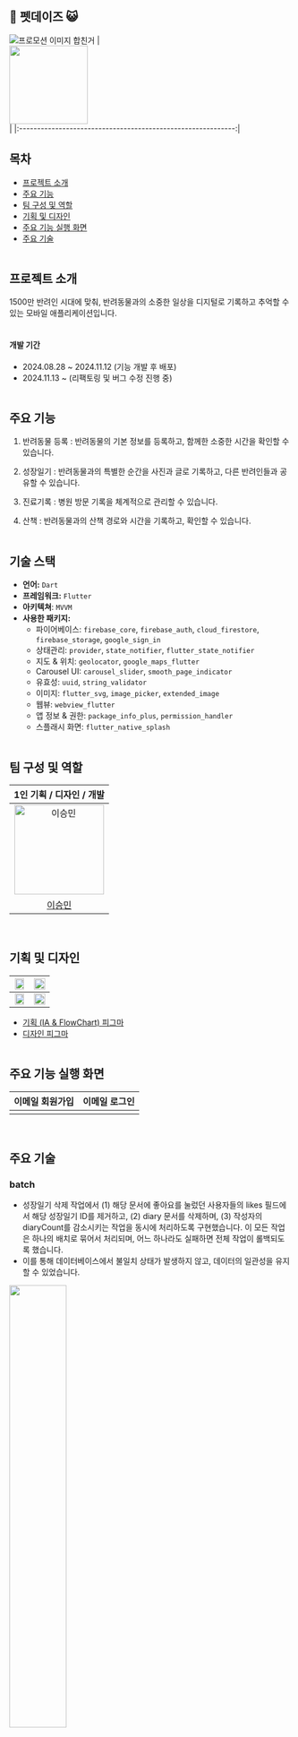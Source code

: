 ## 🐶 펫데이즈 😺
![프로모션 이미지 합친거](https://github.com/user-attachments/assets/0fa1fbdb-2111-4679-a3d2-433506df8f98)
| <a href="https://apps.apple.com/kr/app/%ED%8E%AB%EB%8D%B0%EC%9D%B4%EC%A6%88/id6738037038" target="_blank"> <br>  <img src="https://github.com/user-attachments/assets/0fbf0214-d271-4722-abb7-ed853f242cd1" width="140px"> <br></a> |
|:------------------------------------------------------------:|
<br/>

## 목차
- [프로젝트 소개](#프로젝트-소개)
- [주요 기능](#주요-기능)
- [팀 구성 및 역할](#팀-구성-및-역할)
- [기획 및 디자인](#기획-및-디자인)
- [주요 기능 실행 화면](#주요-기능-실행-화면)
- [주요 기술](#%EC%A3%BC%EC%9A%94-%EA%B8%B0%EC%88%A0)
<br/><br/>

## 프로젝트 소개
1500만 반려인 시대에 맞춰, 반려동물과의 소중한 일상을 디지털로 기록하고 추억할 수 있는 모바일 애플리케이션입니다.
<br/><br/>
#### 개발 기간
- 2024.08.28 ~ 2024.11.12 (기능 개발 후 배포)
- 2024.11.13 ~ (리팩토링 및 버그 수정 진행 중)
<br/><br/>

## 주요 기능
1. 반려동물 등록 : 반려동물의 기본 정보를 등록하고, 함께한 소중한 시간을 확인할 수 있습니다.

2. 성장일기 : 반려동물과의 특별한 순간을 사진과 글로 기록하고, 다른 반려인들과 공유할 수 있습니다.

3. 진료기록 : 병원 방문 기록을 체계적으로 관리할 수 있습니다.

4. 산책 : 반려동물과의 산책 경로와 시간을 기록하고, 확인할 수 있습니다.
<br/><br/>

## 기술 스택

- **언어:** `Dart`
- **프레임워크:** `Flutter`
- **아키텍쳐**: `MVVM`
- **사용한 패키지:**
  - 파이어베이스: `firebase_core`, `firebase_auth`, `cloud_firestore`, `firebase_storage`, `google_sign_in`
  - 상태관리: `provider`, `state_notifier`, `flutter_state_notifier`
  - 지도 & 위치: `geolocator`, `google_maps_flutter`
  - Carousel UI: `carousel_slider`, `smooth_page_indicator`
  - 유효성: `uuid`, `string_validator`
  - 이미지: `flutter_svg`, `image_picker`, `extended_image`
  - 웹뷰: `webview_flutter`
  - 앱 정보 & 권한: `package_info_plus`, `permission_handler`
  - 스플래시 화면: `flutter_native_splash` 
<br/><br/>

## 팀 구성 및 역할
| 1인 기획 / 디자인 / 개발                                             |
|:------------------------------------------------------------:|
| <img src="https://avatars.githubusercontent.com/zzikbu" width=160px alt="이승민"/> |
| [이승민](https://github.com/zzikbu)                             |
<br/>

## 기획 및 디자인
| <img src="https://github.com/user-attachments/assets/fdcc8ff3-89dd-4dab-9b1d-006685f790a3" width="90%" /> | <img src="https://github.com/user-attachments/assets/070b9c2d-b473-4c46-ad3f-ba33014d9913" width="100%" /> |
|:------------------------------------------------------------:|:------------------------------------------------------------:|
| <img src="https://github.com/user-attachments/assets/6ce8bd37-dd7f-4535-a839-c1cefb0cf8b1" width="90%" /> | <img src="https://github.com/user-attachments/assets/d574c7f8-133f-4bb9-ab85-5b75edc726de" width="100%" /> |
- [기획 \(IA & FlowChart\) 피그마](https://www.figma.com/board/bRJPGCggzClx0mkBAM67HK/%ED%8E%AB%EB%8D%B0%EC%9D%B4%EC%A6%88_IA-%26-FlowChart?node-id=0-1&t=zGr2xHekPnblou5w-1)
- [디자인 피그마](https://www.figma.com/design/LbVM8DvEcGfaR47cfpLk0c/%ED%8E%AB%EB%8D%B0%EC%9D%B4%EC%A6%88_%EB%94%94%EC%9E%90%EC%9D%B8?node-id=3-219&t=x3TuifRTAZvSPb8Z-1)
<br/><br/>

## 주요 기능 실행 화면
| 이메일 회원가입 | 이메일 로그인 |
|:--------:|:-------:|
|          |         |
<br/>

## 주요 기술

### **batch**
- 성장일기 삭제 작업에서 (1) 해당 문서에 좋아요를 눌렀던 사용자들의 likes 필드에서 해당 성장일기 ID를 제거하고, (2) diary 문서를 삭제하며,  (3) 작성자의 diaryCount를 감소시키는 작업을 동시에 처리하도록 구현했습니다. 이 모든 작업은 하나의 배치로 묶어서 처리되며, 어느 하나라도 실패하면 전체 작업이 롤백되도록 했습니다.
- 이를 통해 데이터베이스에서 불일치 상태가 발생하지 않고, 데이터의 일관성을 유지할 수 있었습니다.
<img src="https://github.com/user-attachments/assets/07f84056-f88f-4477-930b-46b246349862" width="45%" />
